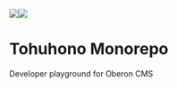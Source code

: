 <img src="https://img.shields.io/badge/Current Status:%20-000.svg"><img src="https://img.shields.io/badge/Move%20fast%20and%20break%20things-red.svg">
# Tohuhono Monorepo
Developer playground for Oberon CMS 
